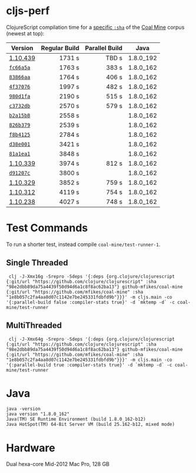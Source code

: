 # cljs-perf
ClojureScript compilation time for a [specific `:sha`](https://github.com/mfikes/coal-mine/commit/1e8b057c2fa4aa8d07c1142e7be245331fdbfd9b) of the [Coal Mine](https://github.com/mfikes/coal-mine) corpus (newest at top):


|Version |Regular Build|Parallel Build| Java |
|--------|---------------:|-------------:|--------|
|[1.10.439](https://github.com/clojure/clojurescript/commit/1e8b057c2fa4aa8d07c1142e7be245331fdbfd9b) | 1731 s | TBD s | 1.8.0_192 |
|[`fc66a5a`](https://github.com/clojure/clojurescript/commit/fc66a5a558b2749c93e1d29605bb69d58f0ad36f) | 1763 s | 383 s | 1.8.0_162 |
|[`83866aa`](https://github.com/clojure/clojurescript/commit/83866aaf597f183877c0cf586c002f3b8b51d487) | 1764 s | 406 s |1.8.0_162 |
|[`4f37076`](https://github.com/clojure/clojurescript/commit/4f3707624846a2cf0345859e41370ec172da73c4) | 1997 s | 482 s |1.8.0_162 |
|[`980d1fa`](https://github.com/clojure/clojurescript/commit/980d1fa9f14a4ec5caad1e2a8b734795094e0eba) | 2190 s| 515 s|1.8.0_162 |
|[`c3732db`](https://github.com/clojure/clojurescript/commit/c3732db435b37b5ebd5f87af3860007b39db697b) |  2570 s              | 579 s |1.8.0_162 |
|[`b2a15b8`](https://github.com/clojure/clojurescript/commit/b2a15b86c46aaadb9b839015862629683db3f38e) | 2558 s ||1.8.0_162 |
|[`826b379`](https://github.com/clojure/clojurescript/commit/826b3790e91dff84f502e863d0c4f8cf15cc03a0) | 2539 s ||1.8.0_162 |
|[`f8b4125`](https://github.com/clojure/clojurescript/commit/f8b4125cbef671143b241881afdfc0195cf36480) | 2784 s ||1.8.0_162 |
|[`d38e001`](https://github.com/clojure/clojurescript/commit/d38e001b617c849be53fcc588b5a454e3acfa51d) | 3421 s ||1.8.0_162 |
|[`81a1ea1`](https://github.com/clojure/clojurescript/commit/81a1ea127974d43a6166fbdae33bcaa296fe9156) | 3848 s ||1.8.0_162 |
|[1.10.339](https://github.com/clojure/clojurescript/commit/b1ade48e21f9e7f78d9db74559ce4dd5846d0c94)|   3974 s | 812 s |1.8.0_162 |
|[`d91207c`](https://github.com/clojure/clojurescript/commit/d91207cb7386365a07b563b09b6444846657a364) | 3800 s ||1.8.0_162 |
|[1.10.329](https://github.com/clojure/clojurescript/commit/359d34ef57a436c05658a114f9f685c85e28d766)|  3852 s | 759 s|1.8.0_162 |
|[1.10.312](https://github.com/clojure/clojurescript/commit/6512df8321b16a819ea4cc870edf25b7c809947e) | 4119 s | 754 s |1.8.0_162 |
|[1.10.238](https://github.com/clojure/clojurescript/commit/98e2dbb89da75a4439f50d94d6a1c8f8ac62ba13)| 4027 s| 748 s|1.8.0_162 |

# Test Commands

To run a shorter test, instead compile `coal-mine/test-runner-1`.

## Single Threaded

```
 clj -J-Xmx16g -Srepro -Sdeps '{:deps {org.clojure/clojurescript {:git/url "https://github.com/clojure/clojurescript" :sha "98e2dbb89da75a4439f50d94d6a1c8f8ac62ba13"} github-mfikes/coal-mine {:git/url "https://github.com/mfikes/coal-mine" :sha "1e8b057c2fa4aa8d07c1142e7be245331fdbfd9b"}}}' -m cljs.main -co '{:parallel-build false :compiler-stats true}' -d `mktemp -d` -c coal-mine/test-runner
```

## MultiThreaded

```
 clj -J-Xmx64g -Srepro -Sdeps '{:deps {org.clojure/clojurescript {:git/url "https://github.com/clojure/clojurescript" :sha "98e2dbb89da75a4439f50d94d6a1c8f8ac62ba13"} github-mfikes/coal-mine {:git/url "https://github.com/mfikes/coal-mine" :sha "1e8b057c2fa4aa8d07c1142e7be245331fdbfd9b"}}}' -m cljs.main -co '{:parallel-build true :compiler-stats true}' -d `mktemp -d` -c coal-mine/test-runner
```

# Java

```
java -version
java version "1.8.0_162"
Java(TM) SE Runtime Environment (build 1.8.0_162-b12)
Java HotSpot(TM) 64-Bit Server VM (build 25.162-b12, mixed mode)
```

# Hardware

Dual hexa-core Mid-2012 Mac Pro, 128 GB
